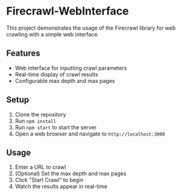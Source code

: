 # Firecrawl-WebInterface

This project demonstrates the usage of the Firecrawl library for web crawling with a simple web interface.

## Features

- Web interface for inputting crawl parameters
- Real-time display of crawl results
- Configurable max depth and max pages

## Setup

1. Clone the repository
2. Run `npm install`
3. Run `npm start` to start the server
4. Open a web browser and navigate to `http://localhost:3000`

## Usage

1. Enter a URL to crawl
2. (Optional) Set the max depth and max pages
3. Click "Start Crawl" to begin
4. Watch the results appear in real-time
